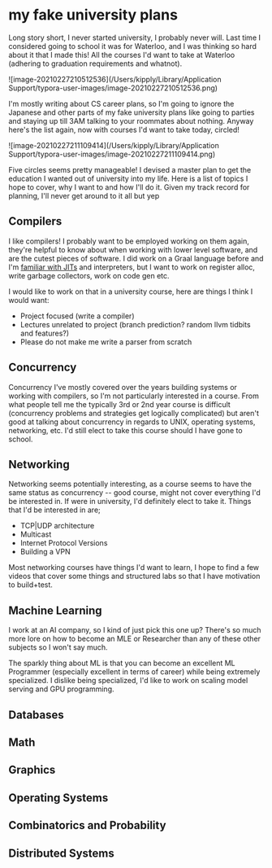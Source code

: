 # my fake university plans

Long story short, I never started university, I probably never will. Last time I considered going to school it was for Waterloo, and I was thinking so hard about it that I made this! All the courses I'd want to take at Waterloo (adhering to graduation requirements and whatnot). 

![image-20210227210512536](/Users/kipply/Library/Application Support/typora-user-images/image-20210227210512536.png)

I'm mostly writing about CS career plans, so I'm going to ignore the Japanese and other parts of my fake university plans like going to parties and staying up till 3AM talking to your roommates about nothing. Anyway here's the list again, now with courses I'd want to take today, circled!  

![image-20210227211109414](/Users/kipply/Library/Application Support/typora-user-images/image-20210227211109414.png)

Five circles seems pretty manageable! I devised a master plan to get the education I wanted out of university into my life. Here is a list of topics I hope to cover, why I want to and how I'll do it. Given my track record for planning, I'll never get around to it all but yep

## Compilers

I like compilers! I probably want to be employed working on them again, they're helpful to know about when working with lower level software, and are the cutest pieces of software. I did work on a Graal language before and I'm [familiar with JITs](https://carolchen.me/blog/jits-impls/) and interpreters, but I want to work on register alloc, write garbage collectors, work on code gen etc. 

I would like to work on that in a university course, here are things I think I would want: 

- Project focused (write a compiler)
- Lectures unrelated to project (branch prediction? random llvm tidbits and features?)
- Please do not make me write a parser from scratch

## Concurrency

Concurrency I've mostly covered over the years building systems or working with compilers, so I'm not particularly interested in a course. From what people tell me the typically 3rd or 2nd year course is difficult (concurrency problems and strategies get logically complicated) but aren't good at talking about concurrency in regards to UNIX, operating systems, networking, etc. I'd still elect to take this course should I have gone to school. 

## Networking

Networking seems potentially interesting, as a course seems to have the same status as concurrency -- good course, might not cover everything I'd be interested in. If were in university, I'd definitely elect to take it. Things that I'd be interested in are; 

- TCP|UDP architecture
- Multicast
- Internet Protocol Versions
- Building a VPN

Most networking courses have things I'd want to learn, I hope to find a few videos that cover some things and structured labs so that I have motivation to build+test.  

## Machine Learning

I work at an AI company, so I kind of just pick this one up? There's so much more lore on how to become an MLE or Researcher than any of these other subjects so I won't say much. 

The sparkly thing about ML is that you can become an excellent ML Programmer (especially excellent in terms of career) while being extremely specialized. I dislike being specialized, I'd like to work on scaling model serving and GPU programming.

## Databases



## Math



## Graphics

## Operating Systems

## Combinatorics and Probability

## Distributed Systems


